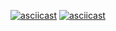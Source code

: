 [![asciicast](https://asciinema.org/a/9NhbpzaNLQ7qIFkV7VOE4aEXL.svg)](https://asciinema.org/a/9NhbpzaNLQ7qIFkV7VOE4aEXL)
[![asciicast](https://asciinema.org/a/QBW0dYJ8CGjGJySq9DmcNaWAS.svg)](https://asciinema.org/a/QBW0dYJ8CGjGJySq9DmcNaWAS)
